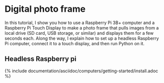 # Digital photo frame

In this tutorial, I show you how to use a Raspberry Pi 3B+ computer and a Raspberry Pi Touch Display to make a photo frame that pulls images from a local drive (SD card, USB storage, or similar) and displays them for a few seconds each. Along the way, I explain how to set up a headless Raspberry Pi computer, connect it to a touch display, and then run Python on it.

## Headless Raspberry pi

{% include documentation/asciidoc/computers/getting-started/install.adoc %}





